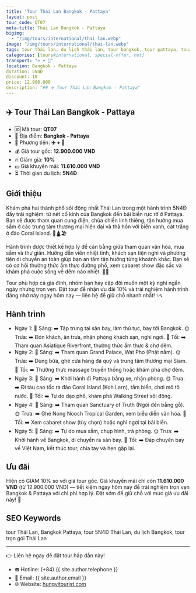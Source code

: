 ```yaml
---
title: 'Tour Thái Lan Bangkok - Pattaya'
layout: post
tour_code: QT07
meta-title: Thái Lan Bangkok - Pattaya
bigimg:
  - "/img/tours/international/thai-lan.webp"
image: "/img/tours/international/thai-lan.webp"
tags: tour thái lan, du lịch thái lan, tour bangkok, tour pattaya, tour quốc tế
categories: [tours#international, special-offer, hot]
transport: "✈️ + 🚌"
location: Bangkok - Pattaya
duration: 5N4Đ
discount: 10
price: 12.900.000
description: "## ✈️ Tour Thái Lan Bangkok - Pattaya"
---
```


## ✈️ Tour Thái Lan Bangkok - Pattaya 

- 🆔 Mã tour: **QT07**
- 📍 Địa điểm: **Bangkok - Pattaya**
- 🚗 Phương tiện: **✈️ + 🚌**
- 💰 Giá tour gốc: **12.900.000 VND**
- 🔥 Giảm giá: **10%**
- 💵 Giá khuyến mãi: **11.610.000 VND**
- ⏳ Thời gian du lịch: **5N4Đ**

## Giới thiệu
Khám phá hai thành phố sôi động nhất Thái Lan trong một hành trình 5N4Đ đầy trải nghiệm: từ nét cổ kính của Bangkok đến bãi biển rực rỡ ở Pattaya. Bạn sẽ được tham quan cung điện, chùa chiền linh thiêng, tận hưởng mua sắm ở các trung tâm thương mại hiện đại và thả hồn với biển xanh, cát trắng ở đảo Coral Island. 🌅🛕🏖️

Hành trình được thiết kế hợp lý để cân bằng giữa tham quan văn hóa, mua sắm và thư giãn. Hướng dẫn viên nhiệt tình, khách sạn tiện nghi và phương tiện di chuyển an toàn giúp bạn an tâm tận hưởng từng khoảnh khắc. Bạn sẽ có cơ hội thưởng thức ẩm thực đường phố, xem cabaret show đặc sắc và khám phá cuộc sống về đêm náo nhiệt. 🍜🌃

Tour phù hợp cả gia đình, nhóm bạn hay cặp đôi muốn một kỳ nghỉ ngắn ngày nhưng trọn vẹn. Đặt tour để nhận ưu đãi 10% và trải nghiệm hành trình đáng nhớ này ngay hôm nay — liên hệ để giữ chỗ nhanh nhất! ✨📞

## Hành trình
- Ngày 1:
  🌅 Sáng: ➡️ Tập trung tại sân bay, làm thủ tục, bay tới Bangkok.
  🌞 Trưa: ➡️ Đón khách, ăn trưa, nhận phòng khách sạn, nghỉ ngơi.
  🌙 Tối: ➡️ Tham quan Asiatique Riverfront, thưởng thức ẩm thực & chợ đêm.
- Ngày 2:
  🌅 Sáng: ➡️ Tham quan Grand Palace, Wat Pho (Phật nằm).
  🌞 Trưa: ➡️ Dùng bữa, ghé cửa hàng đá quý và trung tâm thương mại Siam.
  🌙 Tối: ➡️ Thưởng thức massage truyền thống hoặc khám phá chợ đêm.
- Ngày 3:
  🌅 Sáng: ➡️ Khởi hành đi Pattaya bằng xe, nhận phòng.
  🌞 Trưa: ➡️ Đi tàu cao tốc ra đảo Coral Island (Koh Larn), tắm biển, chơi mô tô nước.
  🌙 Tối: ➡️ Tự do dạo phố, khám phá Walking Street sôi động.
- Ngày 4:
  🌅 Sáng: ➡️ Tham quan Sanctuary of Truth (Ngôi đền bằng gỗ).
  🌞 Trưa: ➡️ Ghé Nong Nooch Tropical Garden, xem biểu diễn văn hóa.
  🌙 Tối: ➡️ Xem cabaret show (tùy chọn) hoặc nghỉ ngơi tại bãi biển.
- Ngày 5:
  🌅 Sáng: ➡️ Tự do mua sắm, chụp hình, trả phòng.
  🌞 Trưa: ➡️ Khởi hành về Bangkok, di chuyển ra sân bay.
  🌙 Tối: ➡️ Đáp chuyến bay về Việt Nam, kết thúc tour, chia tay và hẹn gặp lại.

## Ưu đãi
Hiện có GIẢM 10% so với giá tour gốc. Giá khuyến mãi chỉ còn **11.610.000 VND** (từ 12.900.000 VND) — tiết kiệm ngay hôm nay để trải nghiệm trọn vẹn Bangkok & Pattaya với chi phí hợp lý. Đặt sớm để giữ chỗ với mức giá ưu đãi này! 🎉

## SEO Keywords
tour Thái Lan, Bangkok Pattaya, tour 5N4Đ Thái Lan, du lịch Bangkok, tour trọn gói Thái Lan

---

👉 Liên hệ ngay để đặt tour hấp dẫn này!

- ☎️ Hotline: (+84) {{ site.author.telephone }}
- 📧 Email: {{ site.author.email }}
- 🌐 Website: [hungvitourist.com](https://hungvitourist.com)

